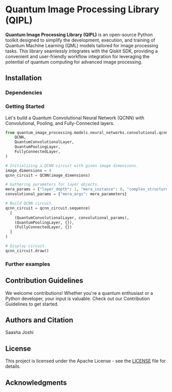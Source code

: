 # Quantum Image Processing Library (QIPL)

**Quantum Image Processing Library (QIPL)** is an open-source Python toolkit designed to simplify the development, execution, and training of Quantum Machine Learning (QML) models tailored for image processing tasks. This library seamlessly integrates with the Qiskit SDK, providing a convenient and user-friendly workflow integration for leveraging the potential of quantum computing for advanced image processing.

## Installation

### Dependencies

### Getting Started

Let's build a Quantum Convolutional Neural Network (QCNN) with Convolutional, Pooling, and Fully-Connected layers.

```python
from quantum_image_processing.models.neural_networks.convolutional.qcnn import (
    QCNN,
    QuantumConvolutionalLayer,
    QuantumPoolingLayer,
    FullyConnectedLayer,
)

# Initializing a QCNN circuit with given image dimensions.
image_dimensions = 4
qcnn_circuit = QCNN(image_dimensions)

# Gathering parameters for layer objects.
mera_params = {"layer_depth": 1, "mera_instance": 0, "complex_structure": False}
convolutional_params = {"mera_args": mera_parameters}

# Build QCNN circuit.
qcnn_circuit = qcnn_circuit.sequence(
  [
    (QuantumConvolutionalLayer, convolutional_params),
    (QuantumPoolingLayer, {}),
    (FullyConnectedLayer, {})
  ]
)

# Display circuit.
qcnn_circuit.draw()
```

### Further examples

## Contribution Guidelines

We welcome contributions! Whether you're a quantum enthusiast or a Python developer, your input is valuable. Check out our Contribution Guidelines to get started.

## Authors and Citation

Saasha Joshi

## License

This project is licensed under the Apache License - see the [LICENSE](https://github.com/SaashaJoshi/quantum-image-processing/blob/main/LICENSE) file for details.

## Acknowledgments

